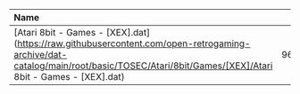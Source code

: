 |Name|Size|
|:---|---:|
|[Atari 8bit - Games - [XEX].dat](https://raw.githubusercontent.com/open-retrogaming-archive/dat-catalog/main/root/basic/TOSEC/Atari/8bit/Games/[XEX]/Atari 8bit - Games - [XEX].dat)|969573|
